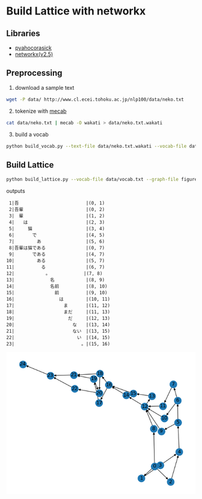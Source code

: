 # Build Lattice with networkx

## Libraries
- [pyahocorasick](https://github.com/WojciechMula/pyahocorasick/)
- [networkx(v2.5)](https://networkx.org/)


## Preprocessing
1. download a sample text
```bash
wget -P data/ http://www.cl.ecei.tohoku.ac.jp/nlp100/data/neko.txt
```

2. tokenize with [mecab](https://taku910.github.io/mecab/)
```bash
cat data/neko.txt | mecab -O wakati > data/neko.txt.wakati
```

3. build a vocab
```bash
python build_vocab.py --text-file data/neko.txt.wakati --vocab-file data/vocab.txt
```


## Build Lattice
```bash
python build_lattice.py --vocab-file data/vocab.txt --graph-file figure/lattice.png
```

outputs
```
 1|吾　　　　　　　　　　　　　　　|(0, 1)
 2|吾輩　　　　　　　　　　　　　　|(0, 2)
 3|　輩　　　　　　　　　　　　　　|(1, 2)
 4|　　は　　　　　　　　　　　　　|(2, 3)
 5|　　　猫　　　　　　　　　　　　|(3, 4)
 6|　　　　で　　　　　　　　　　　|(4, 5)
 7|　　　　　あ　　　　　　　　　　|(5, 6)
 8|吾輩は猫である　　　　　　　　　|(0, 7)
 9|　　　　である　　　　　　　　　|(4, 7)
10|　　　　　ある　　　　　　　　　|(5, 7)
11|　　　　　　る　　　　　　　　　|(6, 7)
12|　　　　　　　。　　　　　　　　|(7, 8)
13|　　　　　　　　名　　　　　　　|(8, 9)
14|　　　　　　　　名前　　　　　　|(8, 10)
15|　　　　　　　　　前　　　　　　|(9, 10)
16|　　　　　　　　　　は　　　　　|(10, 11)
17|　　　　　　　　　　　ま　　　　|(11, 12)
18|　　　　　　　　　　　まだ　　　|(11, 13)
19|　　　　　　　　　　　　だ　　　|(12, 13)
20|　　　　　　　　　　　　　な　　|(13, 14)
21|　　　　　　　　　　　　　ない　|(13, 15)
22|　　　　　　　　　　　　　　い　|(14, 15)
23|　　　　　　　　　　　　　　　。|(15, 16)
```
![Sample_Lattice](./figure/lattice.png)
